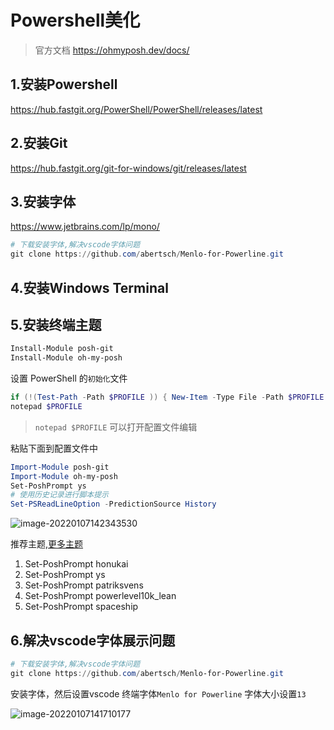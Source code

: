 # Powershell美化

> 官方文档 https://ohmyposh.dev/docs/

## 1.安装Powershell

https://hub.fastgit.org/PowerShell/PowerShell/releases/latest

## 2.安装Git

https://hub.fastgit.org/git-for-windows/git/releases/latest

## 3.安装字体

https://www.jetbrains.com/lp/mono/

```powershell
# 下载安装字体,解决vscode字体问题
git clone https://github.com/abertsch/Menlo-for-Powerline.git
```

## 4.安装Windows Terminal 

## 5.安装终端主题

```powershell
Install-Module posh-git
Install-Module oh-my-posh
```

设置 PowerShell 的`初始化`文件

```powershell
if (!(Test-Path -Path $PROFILE )) { New-Item -Type File -Path $PROFILE -Force }
notepad $PROFILE
```

> `notepad $PROFILE` 可以打开配置文件编辑

粘贴下面到配置文件中

```powershell
Import-Module posh-git
Import-Module oh-my-posh
Set-PoshPrompt ys
# 使用历史记录进行脚本提示
Set-PSReadLineOption -PredictionSource History
```

![image-20220107142343530](https://cruder-figure-bed.oss-cn-beijing.aliyuncs.com/markdown/2022/01/07/02-23-43-728.png)

推荐主题,[更多主题](https://ohmyposh.dev/docs/themes/)

1. Set-PoshPrompt honukai
2. Set-PoshPrompt ys
3. Set-PoshPrompt patriksvens
4. Set-PoshPrompt powerlevel10k_lean
4. Set-PoshPrompt spaceship

## 6.解决vscode字体展示问题

```powershell
# 下载安装字体,解决vscode字体问题
git clone https://github.com/abertsch/Menlo-for-Powerline.git
```

安装字体，然后设置vscode 终端字体`Menlo for Powerline` 字体大小设置`13`

![image-20220107141710177](https://cruder-figure-bed.oss-cn-beijing.aliyuncs.com/markdown/2022/01/07/02-17-10-443.png)
